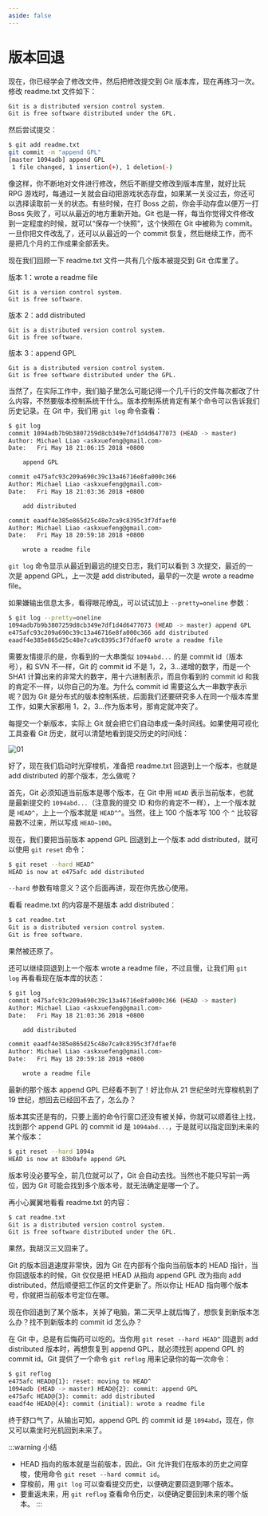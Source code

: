 ```yaml
---
aside: false
---
```


# 版本回退

现在，你已经学会了修改文件，然后把修改提交到 Git 版本库，现在再练习一次。修改 readme.txt 文件如下：

```sh
Git is a distributed version control system.
Git is free software distributed under the GPL.
```

然后尝试提交：

```sh
$ git add readme.txt
git commit -m "append GPL"
[master 1094adb] append GPL
 1 file changed, 1 insertion(+), 1 deletion(-)
```

像这样，你不断地对文件进行修改，然后不断提交修改到版本库里，就好比玩 RPG 游戏时，每通过一关就会自动把游戏状态存盘，如果某一关没过去，你还可以选择读取前一关的状态。有些时候，在打 Boss 之前，你会手动存盘以便万一打 Boss 失败了，可以从最近的地方重新开始。Git 也是一样，每当你觉得文件修改到一定程度的时候，就可以“保存一个快照”，这个快照在 Git 中被称为 commit。一旦你把文件改乱了，还可以从最近的一个 commit 恢复，然后继续工作，而不是把几个月的工作成果全部丢失。

现在我们回顾一下 readme.txt 文件一共有几个版本被提交到 Git 仓库里了。

版本 1：wrote a readme file

```
Git is a version control system.
Git is free software.
```

版本 2：add distributed

```
Git is a distributed version control system.
Git is free software.
```

版本 3：append GPL

```
Git is a distributed version control system.
Git is free software distributed under the GPL.
```

当然了，在实际工作中，我们脑子里怎么可能记得一个几千行的文件每次都改了什么内容，不然要版本控制系统干什么。版本控制系统肯定有某个命令可以告诉我们历史记录。在 Git 中，我们用 `git log` 命令查看：

```sh
$ git log
commit 1094adb7b9b3807259d8cb349e7df1d4d6477073 (HEAD -> master)
Author: Michael Liao <askxuefeng@gmail.com>
Date:   Fri May 18 21:06:15 2018 +0800

    append GPL

commit e475afc93c209a690c39c13a46716e8fa000c366
Author: Michael Liao <askxuefeng@gmail.com>
Date:   Fri May 18 21:03:36 2018 +0800

    add distributed

commit eaadf4e385e865d25c48e7ca9c8395c3f7dfaef0
Author: Michael Liao <askxuefeng@gmail.com>
Date:   Fri May 18 20:59:18 2018 +0800

    wrote a readme file
```

`git log` 命令显示从最近到最远的提交日志，我们可以看到 3 次提交，最近的一次是 append GPL，上一次是 add distributed，最早的一次是 wrote a readme file。

如果嫌输出信息太多，看得眼花缭乱，可以试试加上 `--pretty=oneline` 参数：

```sh
$ git log --pretty=oneline
1094adb7b9b3807259d8cb349e7df1d4d6477073 (HEAD -> master) append GPL
e475afc93c209a690c39c13a46716e8fa000c366 add distributed
eaadf4e385e865d25c48e7ca9c8395c3f7dfaef0 wrote a readme file
```

需要友情提示的是，你看到的一大串类似 `1094abd...` 的是 commit id（版本号），和 SVN 不一样，Git 的 commit id 不是 1，2，3...递增的数字，而是一个 SHA1 计算出来的非常大的数字，用十六进制表示，而且你看到的 commit id 和我的肯定不一样，以你自己的为准。为什么 commit id 需要这么大一串数字表示呢？因为 Git 是分布式的版本控制系统，后面我们还要研究多人在同一个版本库里工作，如果大家都用 1，2，3...作为版本号，那肯定就冲突了。

每提交一个新版本，实际上 Git 就会把它们自动串成一条时间线。如果使用可视化工具查看 Git 历史，就可以清楚地看到提交历史的时间线：

![01](https://raw.gitmirror.com/mop233/git/main/docs/base/control/images/01.jpg)

好了，现在我们启动时光穿梭机，准备把 readme.txt 回退到上一个版本，也就是 add distributed 的那个版本，怎么做呢？

首先，Git 必须知道当前版本是哪个版本，在 Git 中用 `HEAD` 表示当前版本，也就是最新提交的 `1094abd...`（注意我的提交 ID 和你的肯定不一样），上一个版本就是 `HEAD^`，上上一个版本就是 `HEAD^^`。当然，往上 100 个版本写 100 个 `^` 比较容易数不过来，所以写成 `HEAD~100`。

现在，我们要把当前版本 append GPL 回退到上一个版本 add distributed，就可以使用 `git reset` 命令：

```sh
$ git reset --hard HEAD^
HEAD is now at e475afc add distributed
```

`--hard` 参数有啥意义？这个后面再讲，现在你先放心使用。

看看 readme.txt 的内容是不是版本 add distributed：

```sh
$ cat readme.txt
Git is a distributed version control system.
Git is free software.
```

果然被还原了。

还可以继续回退到上一个版本 wrote a readme file，不过且慢，让我们用 `git log` 再看看现在版本库的状态：

```sh
$ git log
commit e475afc93c209a690c39c13a46716e8fa000c366 (HEAD -> master)
Author: Michael Liao <askxuefeng@gmail.com>
Date:   Fri May 18 21:03:36 2018 +0800

    add distributed

commit eaadf4e385e865d25c48e7ca9c8395c3f7dfaef0
Author: Michael Liao <askxuefeng@gmail.com>
Date:   Fri May 18 20:59:18 2018 +0800

    wrote a readme file
```

最新的那个版本 append GPL 已经看不到了！好比你从 21 世纪坐时光穿梭机到了 19 世纪，想回去已经回不去了，怎么办？

版本其实还是有的，只要上面的命令行窗口还没有被关掉，你就可以顺着往上找，找到那个 append GPL 的 commit id 是 `1094abd...`，于是就可以指定回到未来的某个版本：

```sh
$ git reset --hard 1094a
HEAD is now at 83b0afe append GPL
```

版本号没必要写全，前几位就可以了，Git 会自动去找。当然也不能只写前一两位，因为 Git 可能会找到多个版本号，就无法确定是哪一个了。

再小心翼翼地看看 readme.txt 的内容：

```sh
$ cat readme.txt
Git is a distributed version control system.
Git is free software distributed under the GPL.
```

果然，我胡汉三又回来了。

Git 的版本回退速度非常快，因为 Git 在内部有个指向当前版本的 HEAD 指针，当你回退版本的时候，Git 仅仅是把 HEAD 从指向 append GPL 改为指向 add distributed，然后顺便把工作区的文件更新了。所以你让 HEAD 指向哪个版本号，你就把当前版本号定位在哪。

现在你回退到了某个版本，关掉了电脑，第二天早上就后悔了，想恢复到新版本怎么办？找不到新版本的 commit id 怎么办？

在 Git 中，总是有后悔药可以吃的。当你用 `git reset --hard HEAD^` 回退到 add distributed 版本时，再想恢复到 append GPL，就必须找到 append GPL 的 commit id。Git 提供了一个命令 `git reflog` 用来记录你的每一次命令：

```sh
$ git reflog
e475afc HEAD@{1}: reset: moving to HEAD^
1094adb (HEAD -> master) HEAD@{2}: commit: append GPL
e475afc HEAD@{3}: commit: add distributed
eaadf4e HEAD@{4}: commit (initial): wrote a readme file
```

终于舒口气了，从输出可知，append GPL 的 commit id 是 `1094abd`，现在，你又可以乘坐时光机回到未来了。

:::warning 小结
- HEAD 指向的版本就是当前版本，因此，Git 允许我们在版本的历史之间穿梭，使用命令 `git reset --hard commit id`。
- 穿梭前，用 `git log` 可以查看提交历史，以便确定要回退到哪个版本。
- 要重返未来，用 `git reflog` 查看命令历史，以便确定要回到未来的哪个版本。
:::
